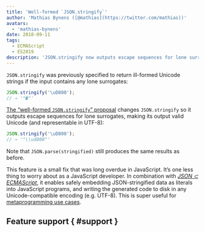 ```yaml
---
title: 'Well-formed `JSON.stringify`'
author: 'Mathias Bynens ([@mathias](https://twitter.com/mathias))'
avatars:
  - 'mathias-bynens'
date: 2018-09-11
tags:
  - ECMAScript
  - ES2019
description: 'JSON.stringify now outputs escape sequences for lone surrogates, making its output valid Unicode (and representable in UTF-8).'
---
```

`JSON.stringify` was previously specified to return ill-formed Unicode strings if the input contains any lone surrogates:

```js
JSON.stringify('\uD800');
// → '"�"'
```

[The “well-formed `JSON.stringify`” proposal](https://github.com/tc39/proposal-well-formed-stringify) changes `JSON.stringify` so it outputs escape sequences for lone surrogates, making its output valid Unicode (and representable in UTF-8):

```js
JSON.stringify('\uD800');
// → '"\\ud800"'
```

Note that `JSON.parse(stringified)` still produces the same results as before.

This feature is a small fix that was long overdue in JavaScript. It’s one less thing to worry about as a JavaScript developer. In combination with [_JSON ⊂ ECMAScript_](/features/subsume-json), it enables safely embedding JSON-stringified data as literals into JavaScript programs, and writing the generated code to disk in any Unicode-compatible encoding (e.g. UTF-8). This is super useful for [metaprogramming use cases](/features/subsume-json#embedding-json).

## Feature support { #support }

<feature-support chrome="72 /blog/v8-release-72#well-formed-json.stringify"
                 firefox="64"
                 safari="12.1"
                 nodejs="12 https://twitter.com/mathias/status/1120700101637353473"
                 babel="yes https://github.com/zloirock/core-js#ecmascript-json"></feature-support>
